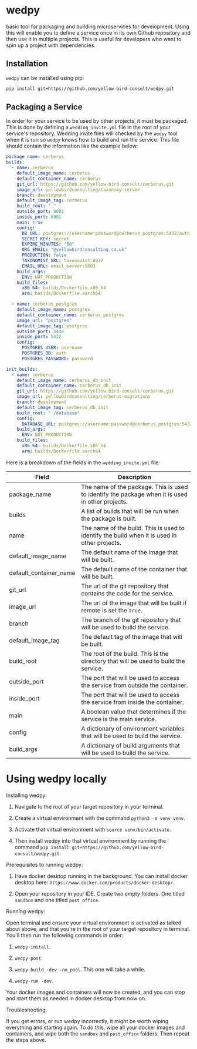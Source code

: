 # wedpy
basic tool for packaging and building microservices for development. Using this will enable you to define a 
service once in its own Github repository and then use it in multiple projects. This is useful for developers
who want to spin up a project with dependencies. 

## Installation
```wedpy``` can be installed using pip:
```bash
pip install git+https://github.com/yellow-bird-consult/wedpy.git
```

## Packaging a Service
In order for your service to be used by other projects, it must be packaged. This is done by defining a 
```wedding_invite.yml``` file in the root of your service's repository. Wedding invite files will checked by the
```wedpy``` tool when it is run so ```wedpy``` knows how to build and run the service. This file should contain the 
information like the example below:
```yaml
package_name: cerberus
builds:
  - name: cerberus
    default_image_name: cerberus
    default_container_name: cerberus
    git_url: https://github.com/yellow-bird-consult/cerberus.git
    image_url: yellowbirdconsulting/taxonomy-server
    branch: development
    default_image_tag: cerberus
    build_root: "."
    outside_port: 8001
    inside_port: 8001
    main: true
    config:
      DB_URL: postgres://username:password@cerberus_postgres:5432/auth
      SECRET_KEY: secret
      EXPIRE_MINUTES: "60"
      ORG_EMAIL: "@yellowbirdconsulting.co.uk"
      PRODUCTION: false
      TAXONOMIST_URL: taxonomist:8012
      EMAIL_URL: email_server:5003
    build_args:
      ENV: NOT_PRODUCTION
    build_files:
      x86_64: builds/Dockerfile.x86_64
      arm: builds/Dockerfile.aarch64

  - name: cerberus_postgres
    default_image_name: postgres
    default_container_name: cerberus_postgres
    image_url: "postgres"
    default_image_tag: postgres
    outside_port: 5434
    inside_port: 5432
    config:
      POSTGRES_USER: username
      POSTGRES_DB: auth
      POSTGRES_PASSWORD: password

init_builds:
  - name: cerberus
    default_image_name: cerberus_db_init
    default_container_name: cerberus_db_init
    git_url: https://github.com/yellow-bird-consult/cerberus.git
    image_url: yellowbirdconsulting/cerberus-migrations
    branch: development
    default_image_tag: cerberus_db_init
    build_root: "./database"
    config:
      DATABASE_URL: postgres://username:password@cerberus_postgres:5432/auth
    build_args:
      ENV: NOT_PRODUCTION
    build_files:
      x86_64: builds/Dockerfile.x86_64
      arm: builds/Dockerfile.aarch64
```
Here is a breakdown of the fields in the ```wedding_invite.yml``` file:

| Field | Description                                                                                      |
| --- |--------------------------------------------------------------------------------------------------|
| package_name | The name of the package. This is used to identify the package when it is used in other projects. |
| builds | A list of builds that will be run when the package is built.                                     |
| name | The name of the build. This is used to identify the build when it is used in other projects.     |
| default_image_name | The default name of the image that will be built.                                                |
| default_container_name | The default name of the container that will be built.                                            |
| git_url | The url of the git repository that contains the code for the service.                            |
| image_url | The url of the image that will be built if remote is set the ```True```.                         |
| branch | The branch of the git repository that will be used to build the service.                         |
| default_image_tag | The default tag of the image that will be built.                                                 |
| build_root | The root of the build. This is the directory that will be used to build the service.             |
| outside_port | The port that will be used to access the service from outside the container.                    |
| inside_port | The port that will be used to access the service from inside the container.                     |
| main | A boolean value that determines if the service is the main service.                              |
| config | A dictionary of environment variables that will be used to build the service.                    |
| build_args | A dictionary of build arguments that will be used to build the service.                          |

# Using wedpy locally
Installing wedpy:

1. Navigate to the root of your target repository in your terminal.

2. Create a virtual environment with the command ```python3 -m venv venv```.

3. Activate that virtual environment with ```source venv/bin/activate```.

4. Then install wedpy into that virtual environment by running the command ```pip install git+https://github.com/yellow-bird-consult/wedpy.git```.

Prerequisites to running wedpy:

1. Have docker desktop running in the background. You can install docker desktop here: ```https://www.docker.com/products/docker-desktop/```.

2. Open your repository in your IDE. Create two empty folders. One titled ```sandbox``` and one titled ```post_office```.

Running wedpy:

Open terminal and ensure your virtual environment is activated as talked about above, and that you're in the root of your target repository in terminal. You'll then run the following commands in order:

1. ```wedpy-install```.

2. ```wedpy-post```.

3. ```wedpy-build -dev -no_pool```. This one will take a while.

4. ```wedpy-run -dev```.

Your docker images and containers will now be created, and you can stop and start them as needed in docker desktop from now on.

Troubleshooting:

If you get errors, or run wedpy incorrectly, it might be worth wiping everything and starting again. To do this, wipe all your docker images and containers, and wipe both the ```sandbox``` and ```post_office``` folders. Then repeat the steps above.












